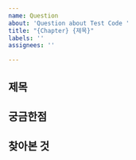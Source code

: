 ```yaml
---
name: Question
about: 'Question about Test Code '
title: "{Chapter} {제목}"
labels: ''
assignees: ''

---
```


## 제목

## 궁금한점

## 찾아본 것
